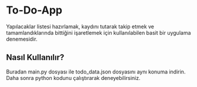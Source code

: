 # To-Do-App
Yapılacaklar listesi hazırlamak, kaydını tutarak takip etmek ve tamamlandıklarında bittiğini işaretlemek için kullanılabilen basit bir uygulama denemesidir.

## Nasıl Kullanılır?
Buradan main.py dosyası ile todo_data.json dosyasını aynı konuma indirin. Daha sonra python kodunu çalıştırarak deneyebilirsiniz.
